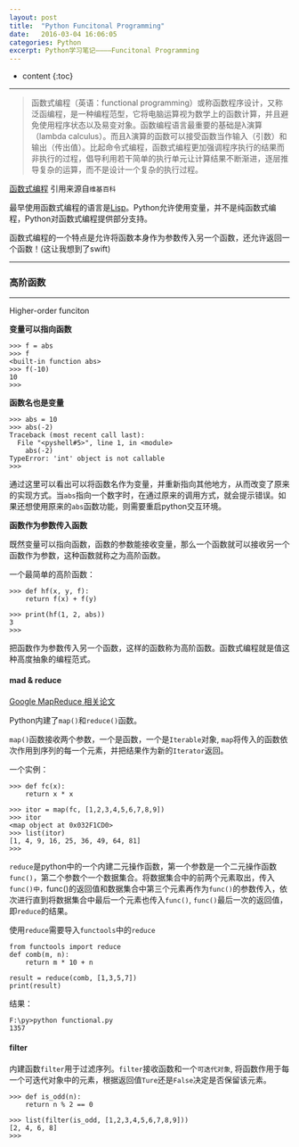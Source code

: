 ```yaml
---
layout: post
title:  "Python Funcitonal Programming"
date:   2016-03-04 16:06:05
categories: Python
excerpt: Python学习笔记————Funcitonal Programming
---
```


* content
{:toc}

---

> 函数式编程（英语：functional programming）或称函数程序设计，又称泛函编程，是一种编程范型，它将电脑运算视为数学上的函数计算，并且避免使用程序状态以及易变对象。函数编程语言最重要的基础是λ演算（lambda calculus）。而且λ演算的函数可以接受函数当作输入（引数）和输出（传出值）。比起命令式编程，函数式编程更加强调程序执行的结果而非执行的过程，倡导利用若干简单的执行单元让计算结果不断渐进，逐层推导复杂的运算，而不是设计一个复杂的执行过程。

[函数式编程](https://zh.wikipedia.org/wiki/%E5%87%BD%E6%95%B8%E7%A8%8B%E5%BC%8F%E8%AA%9E%E8%A8%80) 引用来源自`维基百科`

最早使用函数式编程的语言是[Lisp](https://zh.wikipedia.org/wiki/LISP)。Python允许使用变量，并不是纯函数式编程，Python对函数式编程提供部分支持。

函数式编程的一个特点是允许将函数本身作为参数传入另一个函数，还允许返回一个函数！(这让我想到了swift)

---

### 高阶函数

---

Higher-order funciton

**变量可以指向函数**

    >>> f = abs
    >>> f
    <built-in function abs>
    >>> f(-10)
    10
    >>> 

**函数名也是变量**

    >>> abs = 10
    >>> abs(-2)
    Traceback (most recent call last):
      File "<pyshell#5>", line 1, in <module>
        abs(-2)
    TypeError: 'int' object is not callable
    >>> 

通过这里可以看出可以将函数名作为变量，并重新指向其他地方，从而改变了原来的实现方式。当`abs`指向一个数字时，在通过原来的调用方式，就会提示错误。如果还想使用原来的`abs`函数功能，则需要重启python交互环境。

**函数作为参数传入函数**

既然变量可以指向函数，函数的参数能接收变量，那么一个函数就可以接收另一个函数作为参数，这种函数就称之为高阶函数。

一个最简单的高阶函数：

    >>> def hf(x, y, f):
        return f(x) + f(y)

    >>> print(hf(1, 2, abs))
    3
    >>> 

把函数作为参数传入另一个函数，这样的函数称为高阶函数。函数式编程就是值这种高度抽象的编程范式。

#### mad & reduce

[Google MapReduce 相关论文](http://research.google.com/archive/mapreduce.html)

Python内建了`map()`和`reduce()`函数。

`map()`函数接收两个参数，一个是函数，一个是`Iterable`对象, `map`将传入的函数依次作用到序列的每一个元素，并把结果作为新的`Iterator`返回。

一个实例：

    >>> def fc(x):
        return x * x

    >>> itor = map(fc, [1,2,3,4,5,6,7,8,9])
    >>> itor
    <map object at 0x032F1CD0>
    >>> list(itor)
    [1, 4, 9, 16, 25, 36, 49, 64, 81]
    >>> 

`reduce`是python中的一个内建二元操作函数，第一个参数是一个二元操作函数`func()`，第二个参数个一个数据集合。将数据集合中的前两个元素取出，传入`func()中，`func()的返回值和数据集合中第三个元素再作为`func()`的参数传入，依次进行直到将数据集合中最后一个元素也传入`func()`, `func()`最后一次的返回值，即`reduce`的结果。

使用`reduce`需要导入`functools`中的`reduce`

    from functools import reduce
    def comb(m, n):
        return m * 10 + n

    result = reduce(comb, [1,3,5,7])
    print(result)

结果： 

    F:\py>python functional.py
    1357


#### filter

内建函数`filter`用于过滤序列。`filter`接收函数和一个`可迭代对象`, 将函数作用于每一个可迭代对象中的元素，根据返回值`Ture`还是`False`决定是否保留该元素。

    >>> def is_odd(n):
        return n % 2 == 0

    >>> list(filter(is_odd, [1,2,3,4,5,6,7,8,9]))
    [2, 4, 6, 8]
    >>>

 